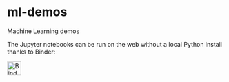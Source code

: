 # ml-demos
Machine Learning demos

The Jupyter notebooks can be run on the web without a local Python install thanks to Binder:

[<img alt="Binder" src="https://mybinder.org/badge_logo.svg" height="32px">](https://mybinder.org/v2/gh/jgbustos/ml-demos/master)
